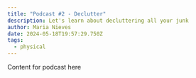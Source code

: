 ```yaml
---
title: "Podcast #2 - Declutter"
description: Let's learn about decluttering all your junk
author: Maria Nieves
date: 2024-05-18T19:57:29.750Z
tags:
  - physical
---
```

Content for podcast here